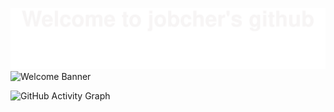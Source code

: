 ![Welcome Banner](https://raw.githubusercontent.com/BEPb/BEPb/dfb3c41cccdaefd89d7fe6d92f6007a1025015a9/assets/Bottom_up.svg)
![Welcome Banner](https://github.com/BEPb/BEPb/blob/main/src/header_.png?raw=true)

![GitHub Activity Graph](https://github-readme-activity-graph.cyclic.app/graph?username=yourusername&theme=github)

<!-- Here are some ideas to get you started:

- 🔭 I’m currently working on ...
- 🌱 I’m currently learning ...
- 👯 I’m looking to collaborate on ...
- 🤔 I’m looking for help with ...
- 💬 Ask me about ...
- 📫 How to reach me: ...
- 😄 Pronouns: ...
- ⚡ Fun fact: ...
-->
